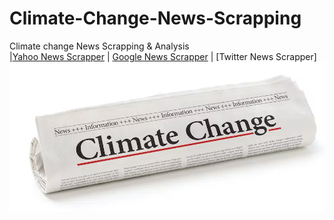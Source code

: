 # Climate-Change-News-Scrapping
Climate change News Scrapping &amp; Analysis
</br>
|[Yahoo News Scrapper](https://github.com/Wycliffe-Mwebi/Climate-Change-News-Scrapping/tree/main/Yahoo_News_Scrapper)   |    [Google News Scrapper](https://github.com/Wycliffe-Mwebi/Climate-Change-News-Scrapping/tree/main/Google_News_Scrapper)    |    [Twitter News Scrapper]
</br>
![screenshot](climate.jpg)
